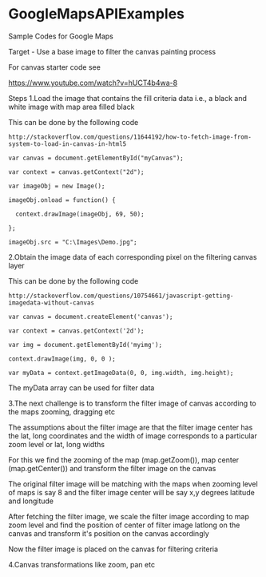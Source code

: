 # GoogleMapsAPIExamples
Sample Codes for Google Maps

Target - Use a base image to filter the canvas painting process

For canvas starter code see

https://www.youtube.com/watch?v=hUCT4b4wa-8

Steps
1.Load the image that contains the fill criteria data i.e., a black and white image with map area filled black

  This can be done by the following code
  
    http://stackoverflow.com/questions/11644192/how-to-fetch-image-from-system-to-load-in-canvas-in-html5
    
    var canvas = document.getElementById("myCanvas");
    
    var context = canvas.getContext("2d");
    
    var imageObj = new Image();
    
    imageObj.onload = function() {
    
      context.drawImage(imageObj, 69, 50);
      
    };
    
    imageObj.src = "C:\Images\Demo.jpg";
    
2.Obtain the image data of each corresponding pixel on the filtering canvas layer

  This can be done by the following code
  
    http://stackoverflow.com/questions/10754661/javascript-getting-imagedata-without-canvas
    
    var canvas = document.createElement('canvas');
    
    var context = canvas.getContext('2d');
    
    var img = document.getElementById('myimg');
    
    context.drawImage(img, 0, 0 );
    
    var myData = context.getImageData(0, 0, img.width, img.height);
    
The myData array can be used for filter data

3.The next challenge is to transform the filter image of canvas according to the maps zooming, dragging etc

  The assumptions about the filter image are that the filter image center has the lat, long coordinates and the width of image corresponds to a particular zoom level or lat, long widths

  For this we find the zooming of the map (map.getZoom()), map center (map.getCenter()) and transform the filter image on the canvas
  
  The original filter image will be matching with the maps when zooming level of maps is say 8 and the filter image center will be say x,y degrees latitude and longitude
  
  After fetching the filter image, we scale the filter image according to map zoom level and find the position of center of filter image latlong on the canvas and transform it's position on the canvas accordingly
  
  Now the filter image is placed on the canvas for filtering criteria

4.Canvas transformations like zoom, pan etc
